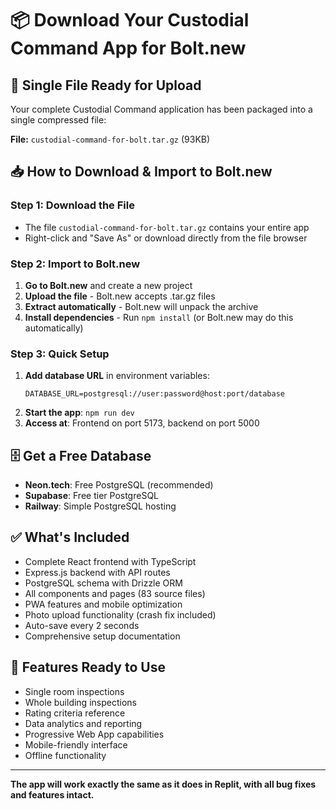 # 📦 Download Your Custodial Command App for Bolt.new

## 🎯 Single File Ready for Upload

Your complete Custodial Command application has been packaged into a single compressed file:

**File:** `custodial-command-for-bolt.tar.gz` (93KB)

## 📥 How to Download & Import to Bolt.new

### Step 1: Download the File
- The file `custodial-command-for-bolt.tar.gz` contains your entire app
- Right-click and "Save As" or download directly from the file browser

### Step 2: Import to Bolt.new
1. **Go to Bolt.new** and create a new project
2. **Upload the file** - Bolt.new accepts .tar.gz files
3. **Extract automatically** - Bolt.new will unpack the archive
4. **Install dependencies** - Run `npm install` (or Bolt.new may do this automatically)

### Step 3: Quick Setup
1. **Add database URL** in environment variables:
   ```
   DATABASE_URL=postgresql://user:password@host:port/database
   ```
2. **Start the app**: `npm run dev`
3. **Access at**: Frontend on port 5173, backend on port 5000

## 🗄️ Get a Free Database
- **Neon.tech**: Free PostgreSQL (recommended)
- **Supabase**: Free tier PostgreSQL
- **Railway**: Simple PostgreSQL hosting

## ✅ What's Included
- Complete React frontend with TypeScript
- Express.js backend with API routes
- PostgreSQL schema with Drizzle ORM
- All components and pages (83 source files)
- PWA features and mobile optimization
- Photo upload functionality (crash fix included)
- Auto-save every 2 seconds
- Comprehensive setup documentation

## 🚀 Features Ready to Use
- Single room inspections
- Whole building inspections  
- Rating criteria reference
- Data analytics and reporting
- Progressive Web App capabilities
- Mobile-friendly interface
- Offline functionality

---

**The app will work exactly the same as it does in Replit, with all bug fixes and features intact.**